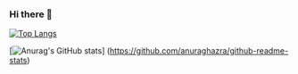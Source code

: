 ### Hi there 👋

[![Top Langs](https://github-readme-stats.vercel.app/api/top-langs/?username=Msakamoto-mayu&layout=compact
)](https://github.com/anuraghazra/github-readme-stats)

[![Anurag's GitHub stats](https://github-readme-stats.vercel.app/api?username=Msakamoto-mayu)]
(https://github.com/anuraghazra/github-readme-stats)
<!--
**Sakamoto-mayu/Sakamoto-mayu** is a ✨ _special_ ✨ repository because its `README.md` (this file) appears on your GitHub profile.

Here are some ideas to get you started:

- 🔭 I’m currently working on ...
- 🌱 I’m currently learning ...
- 👯 I’m looking to collaborate on ...
- 🤔 I’m looking for help with ...
- 💬 Ask me about ...
- 📫 How to reach me: ...
- 😄 Pronouns: ...
- ⚡ Fun fact: ...
-->
